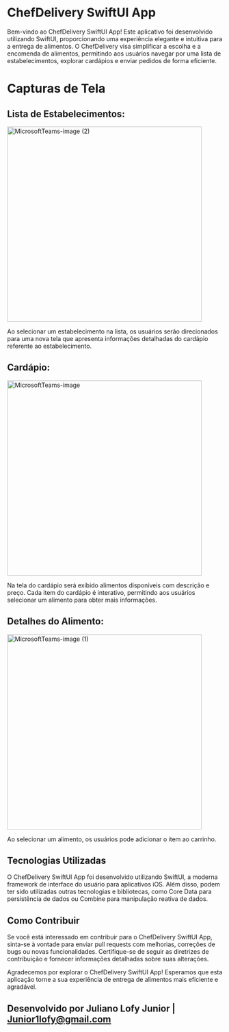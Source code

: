 
# ChefDelivery SwiftUI App
Bem-vindo ao ChefDelivery SwiftUI App! Este aplicativo foi desenvolvido utilizando SwiftUI, proporcionando uma experiência elegante e intuitiva para a entrega de alimentos. O ChefDelivery visa simplificar a escolha e a encomenda de alimentos, permitindo aos usuários navegar por uma lista de estabelecimentos, explorar cardápios e enviar pedidos de forma eficiente.

# Capturas de Tela
## Lista de Estabelecimentos:

<img width="455" alt="MicrosoftTeams-image (2)" src="https://github.com/LofyJr/ChefDelivery/assets/121130077/9d94e0f8-b0a1-481f-8a15-616811dd860e">


Ao selecionar um estabelecimento na lista, os usuários serão direcionados para uma nova tela que apresenta informações detalhadas do cardápio referente ao estabelecimento.
## Cardápio:

<img width="455" alt="MicrosoftTeams-image" src="https://github.com/LofyJr/ChefDelivery/assets/121130077/d543c9d4-f290-41eb-a678-62f02004d94a">


Na tela do cardápio será exibido alimentos disponíveis com descrição e preço. Cada item do cardápio é interativo, permitindo aos usuários selecionar um alimento para obter mais informações.
## Detalhes do Alimento:

<img width="455" alt="MicrosoftTeams-image (1)" src="https://github.com/LofyJr/ChefDelivery/assets/121130077/0149c033-ad6f-4757-bc9f-6263802818e2">


Ao selecionar um alimento, os usuários pode adicionar o item ao carrinho.

## Tecnologias Utilizadas
O ChefDelivery SwiftUI App foi desenvolvido utilizando SwiftUI, a moderna framework de interface do usuário para aplicativos iOS. Além disso, podem ter sido utilizadas outras tecnologias e bibliotecas, como Core Data para persistência de dados ou Combine para manipulação reativa de dados.

## Como Contribuir
Se você está interessado em contribuir para o ChefDelivery SwiftUI App, sinta-se à vontade para enviar pull requests com melhorias, correções de bugs ou novas funcionalidades. Certifique-se de seguir as diretrizes de contribuição e fornecer informações detalhadas sobre suas alterações.

Agradecemos por explorar o ChefDelivery SwiftUI App! Esperamos que esta aplicação torne a sua experiência de entrega de alimentos mais eficiente e agradável.

## Desenvolvido por Juliano Lofy Junior | Junior1lofy@gmail.com
